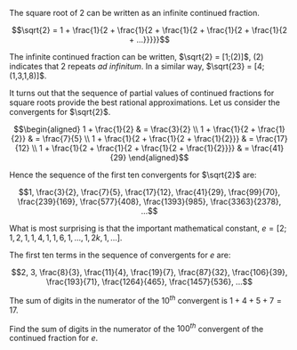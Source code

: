 The square root of 2 can be written as an infinite continued fraction.

$$\sqrt{2} = 1 + \frac{1}{2 + \frac{1}{2 + \frac{1}{2 + \frac{1}{2 + \frac{1}{2 + ...}}}}}$$

The infinite continued fraction can be written, $\sqrt{2} = [1;(2)]$,
(2) indicates that 2 repeats *ad infinitum*. In a similar way,
$\sqrt{23} = [4;(1,3,1,8)]$.

It turns out that the sequence of partial values of continued fractions
for square roots provide the best rational approximations. Let us
consider the convergents for $\sqrt{2}$.

$$\begin{aligned}
1 + \frac{1}{2} & = \frac{3}{2} \\
1 + \frac{1}{2 + \frac{1}{2}} & = \frac{7}{5} \\
1 + \frac{1}{2 + \frac{1}{2 + \frac{1}{2}}} & = \frac{17}{12} \\
1 + \frac{1}{2 + \frac{1}{2 + \frac{1}{2 + \frac{1}{2}}}} & = \frac{41}{29}
\end{aligned}$$

Hence the sequence of the first ten convergents for $\sqrt{2}$ are:

$$1, \frac{3}{2}, \frac{7}{5}, \frac{17}{12}, \frac{41}{29}, \frac{99}{70}, \frac{239}{169}, \frac{577}{408}, \frac{1393}{985}, \frac{3363}{2378}, ...$$

What is most surprising is that the important mathematical constant,
$e = [2; 1,2,1, 1,4,1, 1,6,1 , ... , 1,2k,1, ...]$.

The first ten terms in the sequence of convergents for $e$ are:

$$2, 3, \frac{8}{3}, \frac{11}{4}, \frac{19}{7}, \frac{87}{32}, \frac{106}{39}, \frac{193}{71}, \frac{1264}{465}, \frac{1457}{536}, ...$$

The sum of digits in the numerator of the $10^{th}$ convergent is
$1+4+5+7=17$.

Find the sum of digits in the numerator of the $100^{th}$ convergent of
the continued fraction for $e$.

